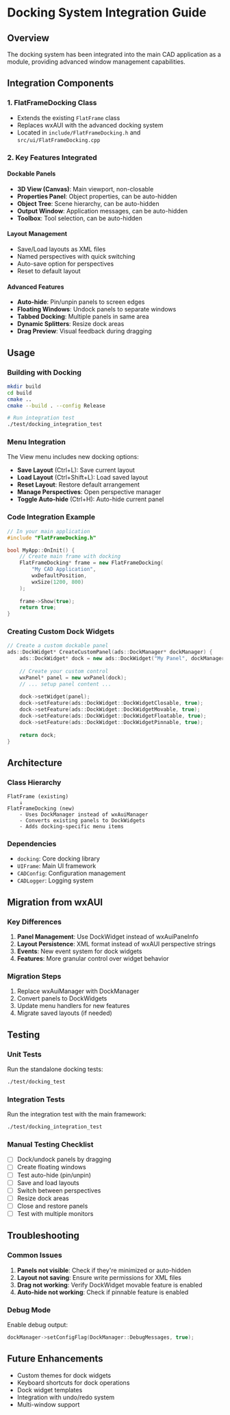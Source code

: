 # Docking System Integration Guide

## Overview

The docking system has been integrated into the main CAD application as a module, providing advanced window management capabilities.

## Integration Components

### 1. FlatFrameDocking Class
- Extends the existing `FlatFrame` class
- Replaces wxAUI with the advanced docking system
- Located in `include/FlatFrameDocking.h` and `src/ui/FlatFrameDocking.cpp`

### 2. Key Features Integrated

#### Dockable Panels
- **3D View (Canvas)**: Main viewport, non-closable
- **Properties Panel**: Object properties, can be auto-hidden
- **Object Tree**: Scene hierarchy, can be auto-hidden
- **Output Window**: Application messages, can be auto-hidden
- **Toolbox**: Tool selection, can be auto-hidden

#### Layout Management
- Save/Load layouts as XML files
- Named perspectives with quick switching
- Auto-save option for perspectives
- Reset to default layout

#### Advanced Features
- **Auto-hide**: Pin/unpin panels to screen edges
- **Floating Windows**: Undock panels to separate windows
- **Tabbed Docking**: Multiple panels in same area
- **Dynamic Splitters**: Resize dock areas
- **Drag Preview**: Visual feedback during dragging

## Usage

### Building with Docking

```bash
mkdir build
cd build
cmake ..
cmake --build . --config Release

# Run integration test
./test/docking_integration_test
```

### Menu Integration

The View menu includes new docking options:
- **Save Layout** (Ctrl+L): Save current layout
- **Load Layout** (Ctrl+Shift+L): Load saved layout
- **Reset Layout**: Restore default arrangement
- **Manage Perspectives**: Open perspective manager
- **Toggle Auto-hide** (Ctrl+H): Auto-hide current panel

### Code Integration Example

```cpp
// In your main application
#include "FlatFrameDocking.h"

bool MyApp::OnInit() {
    // Create main frame with docking
    FlatFrameDocking* frame = new FlatFrameDocking(
        "My CAD Application", 
        wxDefaultPosition, 
        wxSize(1200, 800)
    );
    
    frame->Show(true);
    return true;
}
```

### Creating Custom Dock Widgets

```cpp
// Create a custom dockable panel
ads::DockWidget* CreateCustomPanel(ads::DockManager* dockManager) {
    ads::DockWidget* dock = new ads::DockWidget("My Panel", dockManager);
    
    // Create your custom control
    wxPanel* panel = new wxPanel(dock);
    // ... setup panel content ...
    
    dock->setWidget(panel);
    dock->setFeature(ads::DockWidget::DockWidgetClosable, true);
    dock->setFeature(ads::DockWidget::DockWidgetMovable, true);
    dock->setFeature(ads::DockWidget::DockWidgetFloatable, true);
    dock->setFeature(ads::DockWidget::DockWidgetPinnable, true);
    
    return dock;
}
```

## Architecture

### Class Hierarchy
```
FlatFrame (existing)
    ↓
FlatFrameDocking (new)
    - Uses DockManager instead of wxAuiManager
    - Converts existing panels to DockWidgets
    - Adds docking-specific menu items
```

### Dependencies
- `docking`: Core docking library
- `UIFrame`: Main UI framework
- `CADConfig`: Configuration management
- `CADLogger`: Logging system

## Migration from wxAUI

### Key Differences
1. **Panel Management**: Use DockWidget instead of wxAuiPaneInfo
2. **Layout Persistence**: XML format instead of wxAUI perspective strings
3. **Events**: New event system for dock widgets
4. **Features**: More granular control over widget behavior

### Migration Steps
1. Replace wxAuiManager with DockManager
2. Convert panels to DockWidgets
3. Update menu handlers for new features
4. Migrate saved layouts (if needed)

## Testing

### Unit Tests
Run the standalone docking tests:
```bash
./test/docking_test
```

### Integration Tests
Run the integration test with the main framework:
```bash
./test/docking_integration_test
```

### Manual Testing Checklist
- [ ] Dock/undock panels by dragging
- [ ] Create floating windows
- [ ] Test auto-hide (pin/unpin)
- [ ] Save and load layouts
- [ ] Switch between perspectives
- [ ] Resize dock areas
- [ ] Close and restore panels
- [ ] Test with multiple monitors

## Troubleshooting

### Common Issues

1. **Panels not visible**: Check if they're minimized or auto-hidden
2. **Layout not saving**: Ensure write permissions for XML files
3. **Drag not working**: Verify DockWidget movable feature is enabled
4. **Auto-hide not working**: Check if pinnable feature is enabled

### Debug Mode
Enable debug output:
```cpp
dockManager->setConfigFlag(DockManager::DebugMessages, true);
```

## Future Enhancements

- Custom themes for dock widgets
- Keyboard shortcuts for dock operations
- Dock widget templates
- Integration with undo/redo system
- Multi-window support